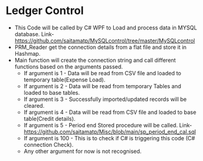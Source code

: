 # Ledger Control

* This Code will be called by C# WPF to Load and process data in MYSQL database.
    Link-https://github.com/saitamatp/MySQLcontrol/tree/master/MySQLcontrol
* PRM_Reader get the connection details from a flat file and store it in Hashmap.
* Main function will create the connection string and call different functions based on the arguments passed.
    * If argument is 1 - Data will be read from CSV file and loaded to temporary table(Expense Load).
    * If argument is 2 - Data will be read from temporary Tables and loaded to base tables.
    * If argument is 3 - Successfully imported/updated records will be cleared.
    * If argument is 4 - Data will be read from CSV file and loaded to base table(Credit details).
    * If argument is 5 - Period end Stored procedure will be called. 
        Link-https://github.com/saitamatp/Misc/blob/main/sp_period_end_cal.sql
    * If argument is 100 - This is to check if C# is triggering this code (C# connection Check).
    * Any other argument for now is not recognised.